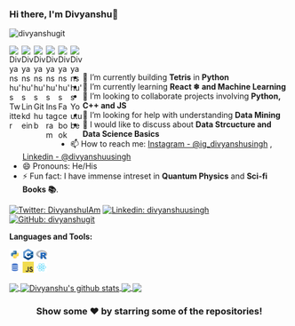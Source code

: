 ### Hi there, I'm Divyanshu👋
<p align="left"> <img src="https://komarev.com/ghpvc/?username=divyanshugit&label=Views&color=blue&style=plastic" alt="divyanshugit" /> </p>

<a href="https://twitter.com/DivyanshuIAm">
  <img align="left" alt="Divyanshu's Twitter" width="22px" src="https://cdn.jsdelivr.net/npm/simple-icons@v3/icons/twitter.svg" />
</a>
<a href="https://linkedin.com/in/divyanshuusingh">
  <img align="left" alt="Divyanshu's Linkdein" width="22px" src="https://cdn.jsdelivr.net/npm/simple-icons@v3/icons/linkedin.svg" />
</a>
<a href="https://github.com/divyanshugit">
  <img align="left" alt="Divyanshu's Github" width="22px" src="https://cdn.jsdelivr.net/npm/simple-icons@v3/icons/github.svg" />
</a>
<a href="https://instagram.com/ig_divyanshusingh/">
  <img align="left" alt="Divyanshu's Instagram" width="22px" src="https://cdn.jsdelivr.net/npm/simple-icons@v3/icons/instagram.svg" />
</a>
<a href="https://www.facebook.com/iamdivyanshuusingh/">
  <img align="left" alt="Divyanshu's Facebook" width="22px" src="https://cdn.jsdelivr.net/npm/simple-icons@v3/icons/facebook.svg" />
</a>
<a href="https://www.youtube.com/channel/UC3pK5bjQjDSn5KD4YPZbiBg">
  <img align="left" alt="Divyanshu's Youtube" width="22px" src="https://cdn.jsdelivr.net/npm/simple-icons@v3/icons/youtube.svg" />
</a> 

<br/>
<br/>

- 🔭 I’m currently building **Tetris** in **Python**
- 🌱 I’m currently learning **React ❄ and Machine Learning**
- 👯 I’m looking to collaborate projects involving **Python, C++ and JS**
- 🤔 I’m looking for help with understanding **Data Mining**
- 💬 I would like to discuss about **Data Strcucture and Data Science Basics**
- 📫 How to reach me: [Instagram - @ig_divyanshusingh](https:/www.instagram.com/ig_divyanshusingh) , [Linkedin - @divyanshuusingh](https://linkedin.com/in/divyanshuusingh) 
- 😄 Pronouns: He/His
- ⚡ Fun fact: I have immense intreset in **Quantum Physics** and **Sci-fi Books 📚**.  

[![Twitter: DivyanshuIAm](https://img.shields.io/twitter/follow/DivyanshuIAm?style=social)](https://twitter.com/DivyanshuIAm)
[![Linkedin: divyanshuusingh](https://img.shields.io/badge/-divyanshuusingh-blue?style=flat-square&logo=Linkedin&logoColor=white&link=https://www.linkedin.com/in/divyanshuusingh/)](https://www.linkedin.com/in/divyanshuusingh/)
[![GitHub: divyanshugit](https://img.shields.io/github/followers/divyanshugit?label=follow&style=social)](https://github.com/divyanshugit)


**Languages and Tools:**  

<code><img height="20" src="https://raw.githubusercontent.com/github/explore/80688e429a7d4ef2fca1e82350fe8e3517d3494d/topics/python/python.png"></code>
<code><img height="20" src="https://raw.githubusercontent.com/github/explore/80688e429a7d4ef2fca1e82350fe8e3517d3494d/topics/cpp/cpp.png"></code>
<code><img height="20" src="https://raw.githubusercontent.com/github/explore/80688e429a7d4ef2fca1e82350fe8e3517d3494d/topics/r/r.png"></code>    
<code><img height="20" src="https://raw.githubusercontent.com/github/explore/80688e429a7d4ef2fca1e82350fe8e3517d3494d/topics/sql/sql.png"></code>
<code><img height="20" src="https://raw.githubusercontent.com/github/explore/80688e429a7d4ef2fca1e82350fe8e3517d3494d/topics/javascript/javascript.png"></code>
<code><img height="20" src="https://raw.githubusercontent.com/github/explore/80688e429a7d4ef2fca1e82350fe8e3517d3494d/topics/react/react.png"></code>

<a href="https://github.com/divyanshugit">
  <img align="center" src="https://github-readme-stats.vercel.app/api/top-langs/?username=divyanshugit&theme=dark&hide_langs_below=1" />
</a>
<a href="https://github.com/divyanshugit">
 <img align="center" src="https://github-readme-stats.vercel.app/api?username=divyanshugit&show_icons=true&theme=dracula&line_height=27" alt="Divyanshu's github stats"/>
</a>
<a href="https://github.com/divyanshugit/TV-Halftime-Shows-and-the-Big-Game&theme/">
  <img align="center" src="https://github-readme-stats.vercel.app/api/pin/?username=divyanshugit&repo=TV-Halftime-Shows-and-the-Big-Game&theme=dark" />
 </a>
 <a href="https://github.com/divyanshugit/Unscramble-Computer-Science-Problems/">
  <img align="center" src="https://github-readme-stats.vercel.app/api/pin/?username=divyanshugit&repo=Unscramble-Computer-Science-Problems&theme=dark" />
  
</a>
<di
v align="center">

### Show some ❤️ by starring some of the repositories!

</div>
